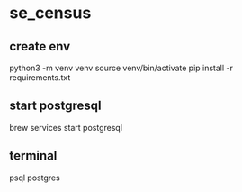 # se_census
## create env
python3 -m venv venv
source venv/bin/activate
pip install -r requirements.txt
## start postgresql
brew services start postgresql
## terminal
psql postgres